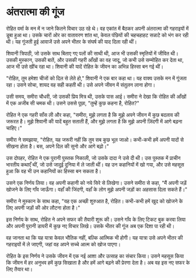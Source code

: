 # अंतरात्मा की गूंज

रोहित वर्मा के मन में न जाने कितने विचार उठ रहे थे। वह एकांत में बैठकर अपनी अंतरात्मा की गहराइयों में डूबा हुआ था। उसके चारों ओर का वातावरण शांत था, केवल पंछियों की चहचहाहट सन्नाटे को भंग कर रही थी। यह गूंजती हुई आवाजें उसे अपने भीतर के संघर्ष की याद दिला रही थीं।

शिवानी त्रिपाठी, जो उसके साथ बिताए गए पलों की साथी थी, आज भी उसकी स्मृतियों में जीवित थी। उसकी मुस्कान, उसकी बातें, और उसकी गहरी आँखों का वह जादू, जो कभी उसे सम्मोहित कर देता था, आज भी उसे खींच रहा था। शिवानी की यादें रोहित के जीवन का अभिन्न हिस्सा बन गई थीं।

"रोहित, तुम हमेशा चीजों को दिल से लेते हो," शिवानी ने एक बार कहा था। यह वाक्य उसके मन में गूंजता रहा। उसने सोचा, शायद वह सही कहती थी। उसे अपने जीवन में संतुलन लाना होगा।

उसी समय, समीरा चौधरी, जो उसकी प्रिय मित्र थी, उसके पास आई। समीरा ने देखा कि रोहित की आँखों में एक अजीब सी चमक थी। उसने उससे पूछा, "तुम्हें कुछ कहना है, रोहित?"

रोहित ने एक गहरी साँस ली और कहा, "समीरा, मुझे लगता है कि मुझे अपने जीवन में कुछ बदलाव की जरूरत है। मुझे शिवानी की यादें बहुत सताती हैं, और मुझे लगता है कि मुझे अपनी ज़िंदगी में आगे बढ़ना चाहिए।"

समीरा ने समझाया, "रोहित, यह जरूरी नहीं कि तुम सब कुछ भूल जाओ। कभी-कभी हमें अपनी यादों से सीखना होता है। बस, अपने दिल की सुनो और आगे बढ़ो।"

उस दोपहर, रोहित ने एक पुरानी पुस्तक निकाली, जो उसके दादा ने उसे दी थी। उस पुस्तक में प्राचीन भारतीय कथाएँ थीं, जो उसे जादुई दुनिया में ले जाती थीं। वह उन कहानियों में खो गया, और उसे महसूस हुआ कि वह भी उन कहानियों का हिस्सा बन सकता है।

उसने एक निर्णय लिया। वह अपनी कहानी को नये सिरे से लिखेगा। उसने समीरा से कहा, "मैं अपनी जड़ें खोजने के लिए गाँव जाऊँगा। वहाँ की जिंदगी, वहाँ के लोग मुझे अपनी जड़ों का अहसास दिला सकते हैं।"

समीरा ने मुस्कान के साथ कहा, "यह एक अच्छी शुरुआत है, रोहित। कभी-कभी हमें खुद को खोजने के लिए अपनी जड़ों की ओर लौटना होता है।"

इस निर्णय के साथ, रोहित ने अपने सफर की तैयारी शुरू की। उसने गाँव के लिए टिकट बुक करवा लिया और अपनी पुरानी डायरी में कुछ नए विचार लिखे। उसके भीतर की गूंज अब एक दिशा पा रही थी।

वह जानता था कि यह यात्रा केवल भौतिक नहीं, बल्कि आत्मिक भी होगी। यह यात्रा उसे अपने भीतर की गहराइयों में ले जाएगी, जहां वह अपने सच्चे आत्म को खोज पाएगा।

रोहित के इस निर्णय ने उसके जीवन में एक नई आशा और उत्साह का संचार किया। उसने महसूस किया कि जीवन में हर अनुभव हमें कुछ सिखाता है और हमें आगे बढ़ने की प्रेरणा देता है। अब वह इस नए सफर के लिए तैयार था।